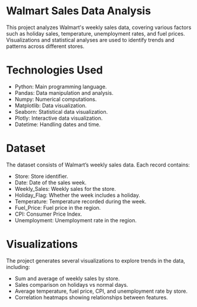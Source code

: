 # Walmart Sales Data Analysis
This project analyzes Walmart's weekly sales data, covering various factors such as holiday sales, temperature, unemployment rates, and fuel prices. Visualizations and statistical analyses are used to identify trends and patterns across different stores.

# Technologies Used

- Python: Main programming language.
- Pandas: Data manipulation and analysis.
- Numpy: Numerical computations.
- Matplotlib: Data visualization.
- Seaborn: Statistical data visualization.
- Plotly: Interactive data visualization.
- Datetime: Handling dates and time.

# Dataset
The dataset consists of Walmart’s weekly sales data. Each record contains:

- Store: Store identifier.
- Date: Date of the sales week.
- Weekly_Sales: Weekly sales for the store.
- Holiday_Flag: Whether the week includes a holiday.
- Temperature: Temperature recorded during the week.
- Fuel_Price: Fuel price in the region.
- CPI: Consumer Price Index.
- Unemployment: Unemployment rate in the region.

# Visualizations
The project generates several visualizations to explore trends in the data, including:

- Sum and average of weekly sales by store.
- Sales comparison on holidays vs normal days.
- Average temperature, fuel price, CPI, and unemployment rate by store.
- Correlation heatmaps showing relationships between features.
